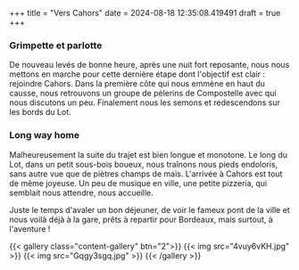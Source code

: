 +++
title = "Vers Cahors"
date = 2024-08-18 12:35:08.419491
draft = true
+++
### Grimpette et parlotte
De nouveau levés de bonne heure, après une nuit fort reposante, nous nous mettons en marche pour cette dernière étape dont l'objectif est clair : rejoindre Cahors.
Dans la première côte qui nous emmène en haut du causse, nous retrouvons un groupe de pèlerins de Compostelle avec qui nous discutons un peu. Finalement nous les semons et redescendons sur les bords du Lot. 

### Long way home 
Malheureusement la suite du trajet est bien longue et monotone. Le long du Lot, dans un petit sous-bois boueux, nous traînons nous pieds endoloris, sans autre vue que de piètres champs de maïs.
L'arrivée à Cahors est tout de même joyeuse. Un peu de musique en ville, une petite pizzeria, qui semblait nous attendre, nous accueille. 

Juste le temps d'avaler un bon déjeuner, de voir le fameux pont de la ville et nous voilà déjà à la gare, prêts à repartir pour Bordeaux, mais surtout, à l'aventure ! 

{{< gallery class="content-gallery" btn="2">}}
{{< img src="4vuy6vKH.jpg" >}}
{{< img src="Gqgy3sgq.jpg" >}}
{{< /gallery >}}

